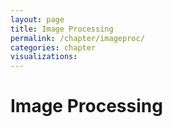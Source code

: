 ```yaml
---
layout: page
title: Image Processing
permalink: /chapter/imageproc/
categories: chapter
visualizations:
---
```


# Image Processing
